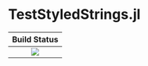 # TestStyledStrings.jl

|  **Build Status**                 |
|:---------------------------------:|
|  [![][actions-img]][actions-url]  |

[actions-img]: https://github.com/wookay/TestStyledStrings.jl/actions/workflows/actions.yml/badge.svg
[actions-url]: https://github.com/wookay/TestStyledStrings.jl/actions
